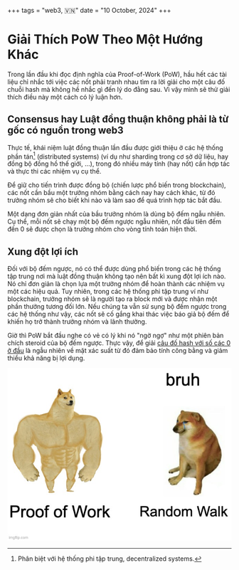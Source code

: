 +++
tags = "web3, 🇻🇳"
date = "10 October, 2024"
+++

# Giải Thích PoW Theo Một Hướng Khác

Trong lần đầu khi đọc định nghĩa của Proof-of-Work (PoW), hầu hết các tài liệu chỉ nhắc tới việc các nốt phải tranh nhau tìm ra lời giải cho một câu đố chuỗi hash mà không hề nhắc gì đến lý do đằng sau. Vì vậy mình sẽ thử giải thích điều này một cách có lý luận hơn.

## Consensus hay Luật đồng thuận không phải là từ gốc có nguồn trong web3

Thực tế, khái niệm luật đồng thuận lần đầu được giới thiệu ở các hệ thống phần tán[^1] (distributed systems) (ví dụ như sharding trong cơ sở dữ liệu, hay đồng bộ đồng hồ thế giới, ...), trong đó nhiều máy tính (hay nốt) cần hợp tác và thực thi các nhiệm vụ cụ thể.

Để giữ cho tiến trình được đồng bộ (chiến lược phổ biến trong blockchain), các nốt cần bầu một trưởng nhóm bằng cách nay hay cách khác, từ đó trưởng nhóm sẽ cho biết khi nào và làm sao để quá trình hợp tác bắt đầu.

Một dạng đơn giản nhất của bầu trưởng nhóm là dùng bộ đếm ngẫu nhiên. Cụ thể, mỗi nốt sẽ chạy một bộ đếm ngược ngẫu nhiên, nốt đầu tiên đếm đến 0 sẽ được chọn là trưởng nhóm cho vòng tính toán hiện thời.

[^1]: Phân biệt với hệ thống phi tập trung, decentralized systems.

## Xung đột lợi ích

Đối với bộ đếm ngược, nó có thể được dùng phổ biến trong các hệ thống tập trung nơi mà luật đồng thuận không tạo nên bất kì xung đột lợi ích nào. Nó chỉ đơn giản là chọn lựa một trưởng nhóm để hoàn thành các nhiệm vụ một các hiệu quả. Tuy nhiên, trong các hệ thống phi tập trung ví như blockchain, trưởng nhóm sẽ là người tạo ra block mới và được nhận một phần thưởng tương đối lớn. Nếu chúng ta vẫn sử sụng bộ đếm ngược trong các hệ thống như vậy, các nốt sẽ cố gắng khai thác việc báo giả bộ đếm để khiến họ trở thành trưởng nhóm và lãnh thưởng.

Giờ thì PoW bắt đầu nghe có vẻ có lý khi nó "ngờ ngợ" như một phiên bản chích steroid của bộ đếm ngược. Thực vậy, để giải [câu đố hash với số các 0 ở đầu](https://en.bitcoin.it/wiki/Proof_of_work) là ngẫu nhiên về mặt xác suất từ đó đảm bảo tính công bằng và giảm thiểu khả năng bị lợi dụng.

![*le satoshi: kkkkkkkkk](../pow.jpg)
